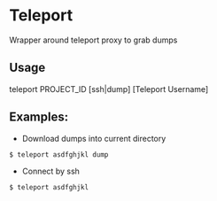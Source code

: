 # Teleport
Wrapper around teleport proxy to grab dumps

## Usage
teleport PROJECT_ID [ssh|dump] [Teleport Username]

## Examples:
 - Download dumps into current directory
```
$ teleport asdfghjkl dump
```
- Connect by ssh
```
$ teleport asdfghjkl
```


